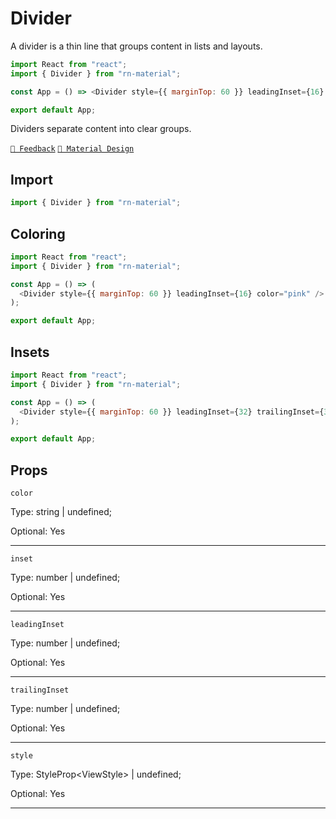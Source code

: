 # Divider

A divider is a thin line that groups content in lists and layouts.

```js with-preview
import React from "react";
import { Divider } from "rn-material";

const App = () => <Divider style={{ marginTop: 60 }} leadingInset={16} />;

export default App;
```

Dividers separate content into clear groups.

[`💬 Feedback`](https://github.com/yamankatby/react-native-material/labels/component%3A%20Divider)
[`🎨 Material Design`](https://material.io/components/dividers)

## Import

```js
import { Divider } from "rn-material";
```

## Coloring

```js with-preview
import React from "react";
import { Divider } from "rn-material";

const App = () => (
  <Divider style={{ marginTop: 60 }} leadingInset={16} color="pink" />
);

export default App;
```

## Insets

```js with-preview
import React from "react";
import { Divider } from "rn-material";

const App = () => (
  <Divider style={{ marginTop: 60 }} leadingInset={32} trailingInset={32} />
);

export default App;
```

## Props

`color`

Type: string | undefined;

Optional: Yes

---

`inset`

Type: number | undefined;

Optional: Yes

---

`leadingInset`

Type: number | undefined;

Optional: Yes

---

`trailingInset`

Type: number | undefined;

Optional: Yes

---

`style`

Type: StyleProp<ViewStyle\> | undefined;

Optional: Yes

---
